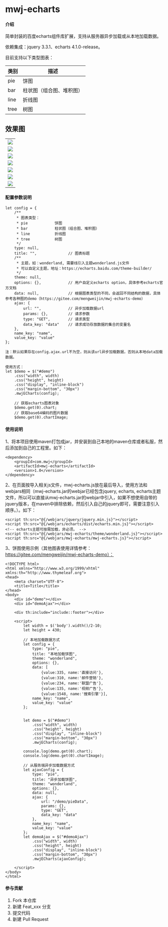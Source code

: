 # mwj-echarts

#### 介绍
简单封装的百度echarts组件库扩展，支持从服务器异步加载或从本地加载数据。

依赖集成：jquery 3.3.1、echarts 4.1.0-release。

目前支持以下类型图表：

类别|描述
------|------
pie             |   饼图
bar             |   柱状图（组合图、堆积图）
line            |   折线图
tree            |   树图

## 效果图
<table>
    <tr>
        <td><img src="https://images.gitee.com/uploads/images/2019/0312/102949_8c48d8a0_1644072.png"/></td>   
    </tr>
    <tr>
        <td><img src="https://images.gitee.com/uploads/images/2019/0312/103048_df3661e2_1644072.png"/></td>   
    </tr>
    <tr>
        <td><img src="https://images.gitee.com/uploads/images/2019/0312/103121_8782b7ec_1644072.png"/></td>   
    </tr>
    <tr>
        <td><img src="https://images.gitee.com/uploads/images/2019/0312/103213_1bece630_1644072.png"/></td>   
    </tr>
    <tr>
        <td><img src="https://images.gitee.com/uploads/images/2019/0312/103251_eec42de1_1644072.png"/></td>   
    </tr>
    <tr>
        <td><img src="https://images.gitee.com/uploads/images/2019/0312/103313_4c039ec3_1644072.png"/></td>   
    </tr>
    <tr>
        <td><img src="https://images.gitee.com/uploads/images/2019/0312/103339_c702917e_1644072.png"/></td>   
    </tr>
</table>

#### 配置参数说明
```
let config = {
    /**
     * 图表类型：
     * pie            饼图
     * bar            柱状图（组合图、堆积图）
     * line           折线图
     * tree           树图
     */
    type: null,
    title: "",              // 图表标题
    /**
     * 主题，如：wonderland, 需要线引入主题wonderland.js文件
     * 可以自定义主题，地址：https://echarts.baidu.com/theme-builder/
     */
    theme: null,
    options: {},            // 用户自定义echarts option，具体参考echarts官方文档
    data: null,             // 根据图表类型的不同，会返回不同结构的数据，具体参考各种图的demo（https://gitee.com/mengweijin/mwj-echarts-demo）
    ajax: {
        url: "",            // 异步加载数据url
        params: {},         // 请求参数
        type: "GET",        // 请求类型
        data_key: "data"    // 请求成功存放数据的集合的变量名
    },
    name_key: "name",
    value_key: "value"
};

注：默认如果存在config.ajax.url不为空，则从该url异步加载数据，否则从本地data加载数据。

使用方式：
let $demo = $("#demo")
    .css("width", width)
    .css("height", height)
    .css("display", "inline-block")
    .css("margin-bottom", "30px")
    .mwjECharts(config);

    // 获取echarts图表对象
    $demo.get(0).chart;
    // 获取base64编码的图片数据
    $demo.get(0).chartImage;
```

#### 使用说明
1、将本项目使用maven打包成jar，并安装到自己本地的maven仓库或者私服，然后添加到自己的工程里。如下：
```
<dependency>
    <groupId>com.mwj</groupId>
    <artifactId>mwj-echarts</artifactId>
    <version>1.0</version>
</dependency>
```

2、在页面按导入相关js文件，mwj-echarts.js放在最后导入，使用方法和webjars相同（mwj-echarts.jar的webjar已经包含jquery, echarts, echarts主题文件，所以可以直接从mwj-echarts.jar的webjar中引入，如果不想使用自带的jquery版本，在maven中排除依赖，然后引入自己的jquery即可，需要注意引入顺序。）。如下：
```
<script th:src="@{/webjars/jquery/jquery.min.js}"></script>
<script th:src="@{/webjars/echarts/dist/echarts.min.js}"></script>
<!-- echarts主题可按需加载，非必须。 -->
<script th:src="@{/webjars/mwj-echarts/theme/wonderland.js}"></script>
<script th:src="@{/webjars/mwj-echarts/mwj-echarts.js}"></script>
```

3、饼图使用示例（其他图表使用详情参考：https://gitee.com/mengweijin/mwj-echarts-demo）：
```
<!DOCTYPE html>
<html xmlns="http://www.w3.org/1999/xhtml" xmlns:th="http://www.thymeleaf.org">
<head>
    <meta charset="UTF-8">
    <title>Title</title>
</head>
<body>
    <div id="demo"></div>
    <div id="demoAjax"></div>

    <div th:include="include::footer"></div>

    <script>
        let width = $('body').width()/2-10;
        let height = 430;

        // 本地加载数据方式
        let config = {
            type: "pie",
            title: "本地加载饼图",
            theme: "wonderland",
            options: {},
            data: [
                {value:335, name:'直接访问'},
                {value:310, name:'邮件营销'},
                {value:234, name:'联盟广告'},
                {value:135, name:'视频广告'},
                {value:1548, name:'搜索引擎'}],
            name_key: "name",
            value_key: "value"
        };


        let demo = $("#demo")
            .css("width", width)
            .css("height", height)
            .css("display", "inline-block")
            .css("margin-bottom", "30px")
            .mwjECharts(config);

        console.log(demo.get(0).chart);
        console.log(demo.get(0).chartImage);

        // 从服务端异步加载数据方式
        let ajaxConfig = {
            type: "pie",
            title: "异步加载饼图",
            theme: "wonderland",
            options: {},
            data: null,
            ajax: {
                url: "/demo/pieData",
                params: {},
                type: "GET",
                data_key: "data"
            },
            name_key: "name",
            value_key: "value"
        };
        let demoAjax = $("#demoAjax")
            .css("width", width)
            .css("height", height)
            .css("display", "inline-block")
            .css("margin-bottom", "30px")
            .mwjECharts(ajaxConfig);

    </script>
</body>
</html>
```


#### 参与贡献

1. Fork 本仓库
2. 新建 Feat_xxx 分支
3. 提交代码
4. 新建 Pull Request
